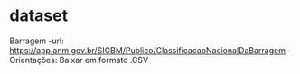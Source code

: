 # dataset


Barragem
  -url: https://app.anm.gov.br/SIGBM/Publico/ClassificacaoNacionalDaBarragem
  -Orientações: Baixar em formato .CSV
